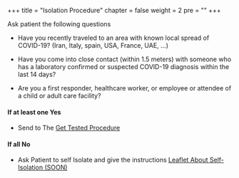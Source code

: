 +++
title = "Isolation Procedure"
chapter = false
weight = 2
pre = "<b></b>"
+++

Ask patient the following questions 
* Have you recently traveled to an area with known local spread of COVID-19? (Iran, Italy, spain, USA, France, UAE, …) 

* Have you come into close contact (within 1.5 meters) with someone who has a laboratory confirmed or suspected COVID-19 diagnosis within the last 14 days? 

* Are you a first responder, healthcare worker, or employee or attendee of a child or adult care facility? 

#### If at least one **Yes**
- Send to The [Get Tested Procedure](/typicalprocedures/testedprocedure)  


#### If all  **No**
- Ask Patient to self Isolate and give the instructions [Leaflet About Self-Isolation (SOON)](/Soon/)
